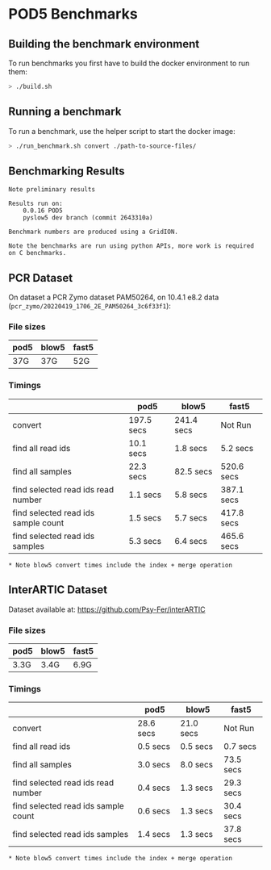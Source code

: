 POD5 Benchmarks
==============

Building the benchmark environment
----------------------------------

To run benchmarks you first have to build the docker environment to run them:

```bash
> ./build.sh
```


Running a benchmark
-------------------

To run a benchmark, use the helper script to start the docker image:

```bash
> ./run_benchmark.sh convert ./path-to-source-files/
```


Benchmarking Results
--------------------

    Note preliminary results

    Results run on:
        0.0.16 POD5
        pyslow5 dev branch (commit 2643310a)

    Benchmark numbers are produced using a GridION.

    Note the benchmarks are run using python APIs, more work is required on C benchmarks.


## PCR Dataset

On dataset a PCR Zymo dataset PAM50264, on 10.4.1 e8.2 data (`pcr_zymo/20220419_1706_2E_PAM50264_3c6f33f1`):

### File sizes

| pod5   | blow5   | fast5   |
|--------|---------|---------|
| 37G    | 37G     | 52G     |

### Timings

|                                     | pod5       | blow5      | fast5      |
|-------------------------------------|------------|------------|------------|
| convert                             | 197.5 secs | 241.4 secs | Not Run    |
| find all read ids                   | 10.1 secs  | 1.8 secs   | 5.2 secs   |
| find all samples                    | 22.3 secs  | 82.5 secs  | 520.6 secs |
| find selected read ids read number  | 1.1 secs   | 5.8 secs   | 387.1 secs |
| find selected read ids sample count | 1.5 secs   | 5.7 secs   | 417.8 secs |
| find selected read ids samples      | 5.3 secs   | 6.4 secs   | 465.6 secs |

```* Note blow5 convert times include the index + merge operation```


## InterARTIC Dataset

Dataset available at:
https://github.com/Psy-Fer/interARTIC

### File sizes

| pod5   | blow5   | fast5   |
|--------|---------|---------|
| 3.3G   | 3.4G    | 6.9G    |

### Timings

|                                     | pod5      | blow5     | fast5     |
|-------------------------------------|-----------|-----------|-----------|
| convert                             | 28.6 secs | 21.0 secs | Not Run   |
| find all read ids                   | 0.5 secs  | 0.5 secs  | 0.7 secs  |
| find all samples                    | 3.0 secs  | 8.0 secs  | 73.5 secs |
| find selected read ids read number  | 0.4 secs  | 1.3 secs  | 29.3 secs |
| find selected read ids sample count | 0.6 secs  | 1.3 secs  | 30.4 secs |
| find selected read ids samples      | 1.4 secs  | 1.3 secs  | 37.8 secs |

```* Note blow5 convert times include the index + merge operation```